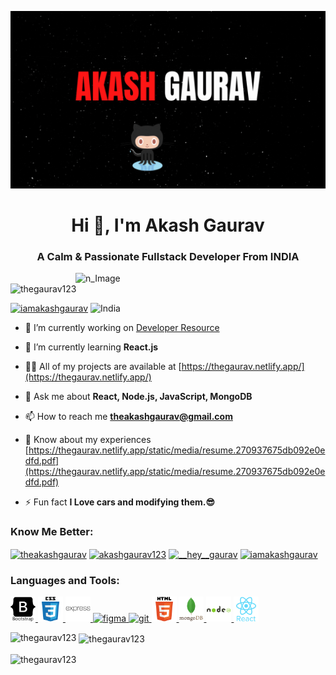 ![logo](https://github.com/TheGaurav123/TheGaurav123/blob/main/pngbg.gif)
<h1 align="center">Hi 👋, I'm Akash Gaurav</h1>
<h3 align="center">A Calm & Passionate Fullstack Developer From INDIA </h3> 

<img src='https://camo.githubusercontent.com/cae12fddd9d6982901d82580bdf321d81fb299141098ca1c2d4891870827bf17/68747470733a2f2f6d69726f2e6d656469756d2e636f6d2f6d61782f313336302f302a37513379765349765f7430696f4a2d5a2e676966' width='400' align='right' alt='n_Image' />

<p align="left"> <img src="https://komarev.com/ghpvc/?username=thegaurav123&label=Profile%20views&color=0e75b6&style=flat" alt="thegaurav123" /> </p>

<p align="left"> <a href="https://twitter.com/iamakashgaurav" target="blank"><img src="https://img.shields.io/twitter/follow/iamakashgaurav?logo=twitter&style=for-the-badge" alt="iamakashgaurav" /></a> <img src='https://thumbs.gfycat.com/EssentialImpassionedHousefly-size_restricted.gif' alt='India' width='100' /> </p>

- 🔭 I’m currently working on [Developer Resource](https://developerresource.netlify.app/)

- 🌱 I’m currently learning **React.js**

- 👨‍💻 All of my projects are available at [https://thegaurav.netlify.app/](https://thegaurav.netlify.app/)

- 💬 Ask me about **React, Node.js, JavaScript, MongoDB**

- 📫 How to reach me **theakashgaurav@gmail.com**

- 📄 Know about my experiences [https://thegaurav.netlify.app/static/media/resume.270937675db092e0edfd.pdf](https://thegaurav.netlify.app/static/media/resume.270937675db092e0edfd.pdf)

- ⚡ Fun fact **I Love cars and modifying them.😎**

<h3 align="left">Know Me Better:</h3>
<p align="left">
<a href="https://www.leetcode.com/theakashgaurav" target="blank"><img align="center" src="https://raw.githubusercontent.com/rahuldkjain/github-profile-readme-generator/master/src/images/icons/Social/leet-code.svg" alt="theakashgaurav" height="30" width="40" /></a> 
<a href="https://linkedin.com/in/akashgaurav123" target="blank"><img align="center" src="https://raw.githubusercontent.com/rahuldkjain/github-profile-readme-generator/master/src/images/icons/Social/linked-in-alt.svg" alt="akashgaurav123" height="30" width="40" /></a>
<a href="https://instagram.com/__hey__gaurav" target="blank"><img align="center" src="https://raw.githubusercontent.com/rahuldkjain/github-profile-readme-generator/master/src/images/icons/Social/instagram.svg" alt="__hey__gaurav" height="30" width="40" /></a>
<a href="https://twitter.com/iamakashgaurav" target="blank"><img align="center" src="https://raw.githubusercontent.com/rahuldkjain/github-profile-readme-generator/master/src/images/icons/Social/twitter.svg" alt="iamakashgaurav" height="30" width="40" /></a>
</p>

<h3 align="left">Languages and Tools:</h3>
<p align="left"> <a href="https://getbootstrap.com" target="_blank" rel="noreferrer"> <img src="https://raw.githubusercontent.com/devicons/devicon/master/icons/bootstrap/bootstrap-plain-wordmark.svg" alt="bootstrap" width="40" height="40"/> </a> <a href="https://www.w3schools.com/css/" target="_blank" rel="noreferrer"> <img src="https://raw.githubusercontent.com/devicons/devicon/master/icons/css3/css3-original-wordmark.svg" alt="css3" width="40" height="40"/> </a> <a href="https://expressjs.com" target="_blank" rel="noreferrer"> <img src="https://raw.githubusercontent.com/devicons/devicon/master/icons/express/express-original-wordmark.svg" alt="express" width="40" height="40"/> </a> <a href="https://www.figma.com/" target="_blank" rel="noreferrer"> <img src="https://www.vectorlogo.zone/logos/figma/figma-icon.svg" alt="figma" width="40" height="40"/> </a> <a href="https://git-scm.com/" target="_blank" rel="noreferrer"> <img src="https://www.vectorlogo.zone/logos/git-scm/git-scm-icon.svg" alt="git" width="40" height="40"/> </a> <a href="https://www.w3.org/html/" target="_blank" rel="noreferrer"> <img src="https://raw.githubusercontent.com/devicons/devicon/master/icons/html5/html5-original-wordmark.svg" alt="html5" width="40" height="40"/> </a> <a href="https://www.mongodb.com/" target="_blank" rel="noreferrer"> <img src="https://raw.githubusercontent.com/devicons/devicon/master/icons/mongodb/mongodb-original-wordmark.svg" alt="mongodb" width="40" height="40"/> </a> <a href="https://nodejs.org" target="_blank" rel="noreferrer"> <img src="https://raw.githubusercontent.com/devicons/devicon/master/icons/nodejs/nodejs-original-wordmark.svg" alt="nodejs" width="40" height="40"/> </a> <a href="https://reactjs.org/" target="_blank" rel="noreferrer"> <img src="https://raw.githubusercontent.com/devicons/devicon/master/icons/react/react-original-wordmark.svg" alt="react" width="40" height="40"/> </a> </p>

<p><img align="left" src="https://github-readme-stats.vercel.app/api/top-langs?username=thegaurav123&show_icons=true&locale=en&layout=compact" alt="thegaurav123" /></p>

<p>&nbsp;<img align="center" src="https://github-readme-stats.vercel.app/api?username=thegaurav123&show_icons=true&locale=en" alt="thegaurav123" /></p>

<p><img align="center" src="https://github-readme-streak-stats.herokuapp.com/?user=thegaurav123&" alt="thegaurav123" /></p>
